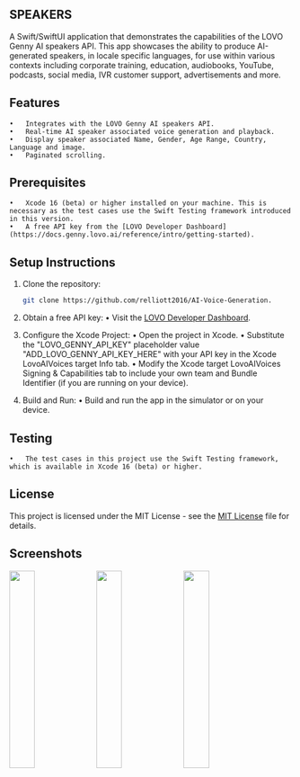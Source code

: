## SPEAKERS

A Swift/SwiftUI application that demonstrates the capabilities of the LOVO Genny AI speakers API. This app showcases the ability to produce AI-generated speakers, in locale specific languages, for use within various contexts including corporate training, education, audiobooks, YouTube, podcasts, social media, IVR customer support, advertisements and more.

## Features

	•	Integrates with the LOVO Genny AI speakers API.
	•	Real-time AI speaker associated voice generation and playback.
	•	Display speaker associated Name, Gender, Age Range, Country, Language and image.
	•	Paginated scrolling.

## Prerequisites

	•	Xcode 16 (beta) or higher installed on your machine. This is necessary as the test cases use the Swift Testing framework introduced in this version.
	•	A free API key from the [LOVO Developer Dashboard](https://docs.genny.lovo.ai/reference/intro/getting-started).

## Setup Instructions

1. Clone the repository:
   ```sh
   git clone https://github.com/relliott2016/AI-Voice-Generation.

2. Obtain a free API key:
 	•	Visit the [LOVO Developer Dashboard](https://docs.genny.lovo.ai/reference/intro/getting-started).

3. Configure the Xcode Project:
	•	Open the project in Xcode.
	•	Substitute the "LOVO_GENNY_API_KEY" placeholder value "ADD_LOVO_GENNY_API_KEY_HERE" with your API key in the Xcode LovoAIVoices target Info tab.
	•	Modify the Xcode target LovoAIVoices Signing & Capabilities tab to include your own team and Bundle Identifier (if you are running on your device).
   
4. Build and Run:
	•	Build and run the app in the simulator or on your device.

## Testing
	•	The test cases in this project use the Swift Testing framework, which is available in Xcode 16 (beta) or higher.

## License

This project is licensed under the MIT License - see the [MIT License](LICENSE) file for details.

## Screenshots

<img src="https://github.com/relliott2016/AI-Voice-Generation/blob/master/Screenshots/List.png" width=30% height=30%>          <img src="https://github.com/relliott2016/AI-Voice-Generation/blob/master/Screenshots/Detail%20-%20Listen.png" width=30% height=30%>          <img src="https://github.com/relliott2016/AI-Voice-Generation/blob/master/Screenshots/Detail%20-%20Stop.png" width=30% height=30%> 
